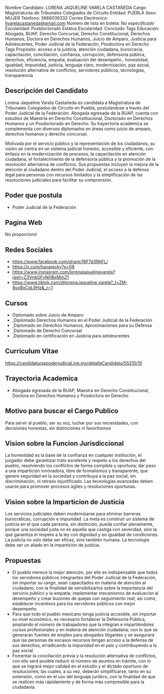 Nombre Candidato: LORENA JAQUELINE VARELA CASTAÑEDA
Cargo: Magistraturas de Tribunales Colegiados de Circuito
Entidad: PUEBLA
Sexo: MUJER
Telefono: 5666036332
Correo Electronico: ljvarelacastaneda@gmail.com
Numero de lista en boleta: *No especificado*
Escolaridad: Postdoctorado
Estatus Escolaridad: Concluido
Tags Educación: Abogada, BUAP, Derecho Concursal, Derecho Constitucional, Derechos Humanos, Doctora en Derechos Humanos, Juicio de Amparo, Justicia para Adolescentes, Poder Judicial de la Federación, Posdoctora en Derecho
Tags Propósito: acceso a la justicia, atención ciudadana, burocracia, capacitación, conciliación, confianza, corrupción, defensoría pública, derechos, eficiencia, empatía, evaluación del desempeño., honestidad, igualdad, impunidad, justicia, lenguaje claro, modernización, paz social, resolución alternativa de conflictos, servidores públicos, tecnologías, transparencia


## Descripción del Candidato 

Lorena Jaqueline Varela Castañeda es candidata a Magistratura de Tribunales Colegiados de Circuito en Puebla, postulándose a través del Poder Judicial de la Federación. Abogada egresada de la BUAP, cuenta con estudios de Maestría en Derecho Constitucional, Doctorado en Derechos Humanos y un Posdoctorado en Derecho. Su trayectoria académica se complementa con diversos diplomados en áreas como juicio de amparo, derechos humanos y derecho concursal.

Motivada por el servicio público y la representación de los ciudadanos, su visión se centra en un sistema judicial honesto, accesible y eficiente, con énfasis en la modernización de procesos, la capacitación en atención ciudadana, el fortalecimiento de la defensoría pública y la promoción de la resolución alternativa de conflictos. Sus propuestas incluyen la mejora de la atención al ciudadano dentro del Poder Judicial, el acceso a la defensa legal para personas con recursos limitados y la simplificación de las resoluciones judiciales para facilitar su comprensión.


## Poder que postula

- Poder Judicial de la Federación


## Pagina Web

No proporcionó


## Redes Sociales

- https://www.facebook.com/share/16F7d3RhFL/
- https://x.com/havarecky?s=08
- https://www.instagram.com/lorenajaquelinevarela?igsh=Z3VnbGFvNHBxMmZ1
- https://www.tiktok.com/@lorena.jaqueline.varela?_t=ZM-8uyBxCgL9Hz&_r=1


## Cursos

- Diplomado sobre Juicio de Amparo
- ,Diplomado Derechos Humanos en el Poder Judicial de la Federación
- ,Diplomado en Derechos Humanos, Aproximaciones para su Defensa
- ,Diplomado de Derecho Concursal
- ,Diplomado en certificación en Justicia para adolescentes


## Curriculum Vitae

https://candidaturaspoderjudicial.ine.mx/detalleCandidato/55210/10


## Trayectoria Academica

- Abogada egresada de la BUAP, Maestra en Derecho Constitucional, Doctora en Derechos Humanos y Posdoctora en Derecho


## Motivo para buscar el Cargo Publico

Para servir al pueblo, ser su voz, luchar por sus necesidades, con decisiones honestas, sin distinciones ni favoritismos


## Vision sobre la Funcion Jurisdiccional

La honestidad es la base de la confianza en cualquier institución, el juzgador debe garantizar trato excelente y respeto a los derechos del pueblo, resolviendo los conflictos de forma completa y oportuna; dar paso a una impartición innovadora, libre de formalismos y transparente, que genere seguridad en la sociedad y contribuya a la paz social, sin discriminación, ni retraso injustificado. Las tecnologías avanzadas deben usarse para promover procesos ágiles y resoluciones oportunas.


## Vision sobre la Imparticion de Justicia

Los servicios judiciales deben modernizarse para eliminar barreras burocráticas, corrupción e impunidad. La meta es construir un sistema de justicia en el que cada persona, sin distinción, pueda confiar plenamente, porque una sociedad justa no es aquella que castiga con severidad, sino la que garantiza el respeto a la ley con dignidad y en igualdad de condiciones. La justicia no solo debe ser eficaz, sino también humana. La tecnología debe ser un aliado en la impartición de justicia.


## Propuestas

- El pueblo merece la mejor atención, por ello es indispensable que todos los servidores públicos integrantes del Poder Judicial de la Federación, sin importar su rango, sean capacitados en materia de atención al ciudadano, con la finalidad de sensibilizarlos sobre la importancia del servicio público y la empatía; implementar mecanismos de evaluación al desempeño y crear buzones de quejas con seguimiento real; así como, establecer incentivos para los servidores públicos con mejor desempeño.
- Para que todo el pueblo mexicano tenga justicia accesible, sin importar su nivel económico, es necesario fortalecer la Defensoría Pública, ampliando el número de trabajadores que la integran e impartiéndoles cursos profesionales y en materia de atención ciudadana; con lo que se generarán fuentes de empleo para abogados litigantes y se asegurará que las personas de escasos recursos tengan acceso a la defensa de sus derechos, erradicando la impunidad en el país y contribuyendo a la paz social.
- Fomentar la conciliación previa y la resolución alternativa de conflictos, con ello será posible reducir el número de asuntos en trámite, con lo que se logrará mejor calidad en el estudio y el dictado oportuno de resoluciones; las cuales, a su vez, deberán simplificarse, tanto en su extensión, como en el uso del lenguaje jurídico, con la finalidad de que se realicen más rápidamente y de forma más compresible para la ciudadanía.


